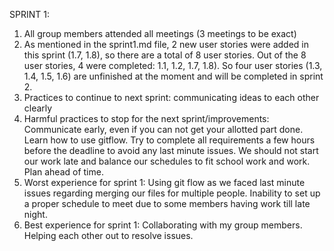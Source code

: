 SPRINT 1:
1. All group members attended all meetings (3 meetings to be exact)  
2. As mentioned in the sprint1.md file, 2 new user stories were added in this sprint (1.7, 1.8), so there are a total of 8 user stories. Out of the 8 user stories, 4 were completed: 1.1, 1.2, 1.7, 1.8). So four user stories (1.3, 1.4, 1.5, 1.6) are unfinished at the moment and will be completed in sprint 2.  
3. Practices to continue to next sprint: communicating ideas to each other clearly  
4. Harmful practices to stop for the next sprint/improvements: Communicate early, even if you can not get your allotted part done. Learn how to use gitflow. Try to complete all requirements a few hours before the deadline to avoid any last minute issues. We should not start our work late and balance our schedules to fit school work and work. Plan ahead of time.  
5. Worst experience for sprint 1: Using git flow as we faced last minute issues regarding merging our files for multiple people. Inability to set up a proper schedule to meet due to some members having work till late night.  
6. Best experience for sprint 1: Collaborating with my group members. Helping each other out to resolve issues.
